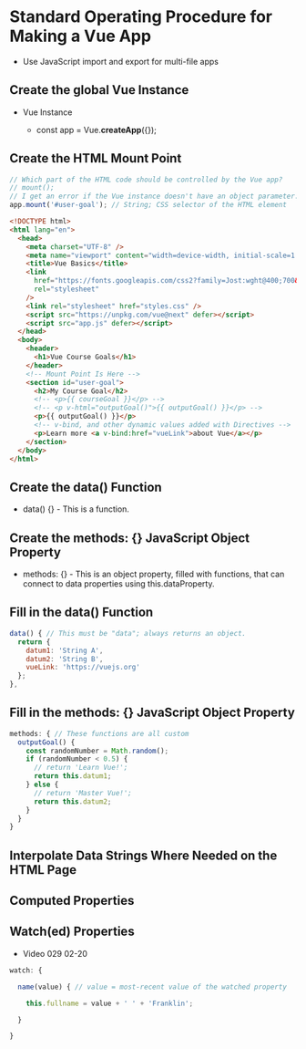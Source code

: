 # Standard Operating Procedure for Making a Vue App

- Use JavaScript import and export for multi-file apps

## Create the global Vue Instance
- Vue Instance

  - const app = Vue.**createApp**({});

## Create the HTML Mount Point
```javascript
// Which part of the HTML code should be controlled by the Vue app?
// mount();
// I get an error if the Vue instance doesn't have an object parameter.
app.mount('#user-goal'); // String; CSS selector of the HTML element
```

```html
<!DOCTYPE html>
<html lang="en">
  <head>
    <meta charset="UTF-8" />
    <meta name="viewport" content="width=device-width, initial-scale=1.0" />
    <title>Vue Basics</title>
    <link
      href="https://fonts.googleapis.com/css2?family=Jost:wght@400;700&display=swap"
      rel="stylesheet"
    />
    <link rel="stylesheet" href="styles.css" />
    <script src="https://unpkg.com/vue@next" defer></script>
    <script src="app.js" defer></script>
  </head>
  <body>
    <header>
      <h1>Vue Course Goals</h1>
    </header>
    <!-- Mount Point Is Here -->
    <section id="user-goal">
      <h2>My Course Goal</h2>
      <!-- <p>{{ courseGoal }}</p> -->
      <!-- <p v-html="outputGoal()">{{ outputGoal() }}</p> -->
      <p>{{ outputGoal() }}</p>
      <!-- v-bind, and other dynamic values added with Directives -->
      <p>Learn more <a v-bind:href="vueLink">about Vue</a></p>
    </section>
  </body>
</html>
```

## Create the data() Function
  - data() {} - This is a function.

## Create the methods: {} JavaScript Object Property
  - methods: {} - This is an object property, filled with functions, that can connect to data properties using this.dataProperty.

## Fill in the data() Function
  ```javaScript
  data() { // This must be "data"; always returns an object.
    return {
      datum1: 'String A',
      datum2: 'String B',
      vueLink: 'https://vuejs.org'
    };
  }, 
  ```

  ## Fill in the methods: {} JavaScript Object Property
  ```javascript
  methods: { // These functions are all custom
    outputGoal() {
      const randomNumber = Math.random();
      if (randomNumber < 0.5) {
        // return 'Learn Vue!';
        return this.datum1;
      } else {
        // return 'Master Vue!';
        return this.datum2;
      }
    }
  }
  ```

  ## Interpolate Data Strings Where Needed on the HTML Page

  ## Computed Properties

  ## Watch(ed) Properties
  - Video 029 02-20

  ```javascript
  watch: {

    name(value) { // value = most-recent value of the watched property

      this.fullname = value + ' ' + 'Franklin';

    }

  }
  ```
